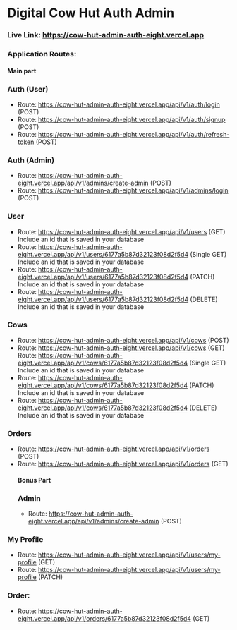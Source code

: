 # Digital Cow Hut Auth Admin

### Live Link: https://cow-hut-admin-auth-eight.vercel.app

### Application Routes:

#### Main part

### Auth (User)

- Route: https://cow-hut-admin-auth-eight.vercel.app/api/v1/auth/login (POST)
- Route: https://cow-hut-admin-auth-eight.vercel.app/api/v1/auth/signup (POST)
- Route: https://cow-hut-admin-auth-eight.vercel.app/api/v1/auth/refresh-token (POST)

### Auth (Admin)

- Route: https://cow-hut-admin-auth-eight.vercel.app/api/v1/admins/create-admin (POST)
- Route: https://cow-hut-admin-auth-eight.vercel.app/api/v1/admins/login (POST)

### User

- Route: https://cow-hut-admin-auth-eight.vercel.app/api/v1/users (GET) Include an id that is saved in your database
- Route: https://cow-hut-admin-auth-eight.vercel.app/api/v1/users/6177a5b87d32123f08d2f5d4 (Single GET) Include an id that is saved in your database
- Route: https://cow-hut-admin-auth-eight.vercel.app/api/v1/users/6177a5b87d32123f08d2f5d4 (PATCH) Include an id that is saved in your database
- Route: https://cow-hut-admin-auth-eight.vercel.app/api/v1/users/6177a5b87d32123f08d2f5d4 (DELETE) Include an id that is saved in your database

### Cows

- Route: https://cow-hut-admin-auth-eight.vercel.app/api/v1/cows (POST)
- Route: https://cow-hut-admin-auth-eight.vercel.app/api/v1/cows (GET)
  Route: https://cow-hut-admin-auth-eight.vercel.app/api/v1/cows/6177a5b87d32123f08d2f5d4 (Single GET) Include an id that is saved in your database
- Route: https://cow-hut-admin-auth-eight.vercel.app/api/v1/cows/6177a5b87d32123f08d2f5d4 (PATCH) Include an id that is saved in your database
- Route: https://cow-hut-admin-auth-eight.vercel.app/api/v1/cows/6177a5b87d32123f08d2f5d4 (DELETE) Include an id that is saved in your database

### Orders

- Route: https://cow-hut-admin-auth-eight.vercel.app/api/v1/orders (POST)
- Route: https://cow-hut-admin-auth-eight.vercel.app/api/v1/orders (GET)
  #### Bonus Part
  ### Admin
  - Route: https://cow-hut-admin-auth-eight.vercel.app/api/v1/admins/create-admin (POST)

### My Profile

- Route: https://cow-hut-admin-auth-eight.vercel.app/api/v1/users/my-profile (GET)
- Route: https://cow-hut-admin-auth-eight.vercel.app/api/v1/users/my-profile (PATCH)

### Order:

- Route: https://cow-hut-admin-auth-eight.vercel.app/api/v1/orders/6177a5b87d32123f08d2f5d4 (GET)
